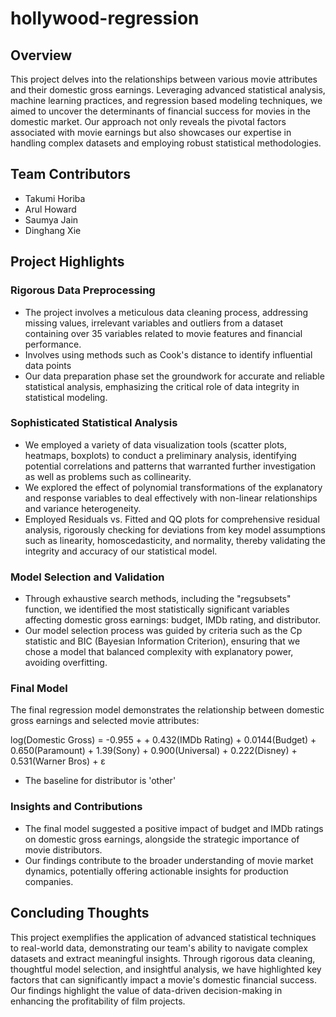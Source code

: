 # hollywood-regression

## Overview

This project delves into the relationships between various movie attributes and their domestic gross earnings. Leveraging advanced statistical analysis, machine learning practices, and regression based modeling techniques, we aimed to uncover the determinants of financial success for movies in the domestic market. Our approach not only reveals the pivotal factors associated with movie earnings but also showcases our expertise in handling complex datasets and employing robust statistical methodologies.

## Team Contributors

- Takumi Horiba
- Arul Howard
- Saumya Jain
- Dinghang Xie

## Project Highlights

### Rigorous Data Preprocessing
- The project involves a meticulous data cleaning process, addressing missing values, irrelevant variables and outliers from a dataset containing over 35 variables related to movie features and financial performance.
- Involves using methods such as Cook's distance to identify influential data points
- Our data preparation phase set the groundwork for accurate and reliable statistical analysis, emphasizing the critical role of data integrity in statistical modeling.

### Sophisticated Statistical Analysis
- We employed a variety of data visualization tools (scatter plots, heatmaps, boxplots) to conduct a preliminary analysis, identifying potential correlations and patterns that warranted further investigation as well as problems such as collinearity.
- We explored the effect of polynomial transformations of the explanatory and response variables to deal effectively with non-linear relationships and variance heterogeneity.
- Employed Residuals vs. Fitted and QQ plots for comprehensive residual analysis, rigorously checking for deviations from key model assumptions such as linearity, homoscedasticity, and normality, thereby validating the integrity and accuracy of our statistical model.

### Model Selection and Validation
- Through exhaustive search methods, including the "regsubsets" function, we identified the most statistically significant variables affecting domestic gross earnings: budget, IMDb rating, and distributor.
- Our model selection process was guided by criteria such as the Cp statistic and BIC (Bayesian Information Criterion), ensuring that we chose a model that balanced complexity with explanatory power, avoiding overfitting.

### Final Model
The final regression model demonstrates the relationship between domestic gross earnings and selected movie attributes:

log(Domestic Gross) = -0.955 + + 0.432(IMDb Rating) + 0.0144(Budget) + 0.650(Paramount) + 1.39(Sony) + 0.900(Universal) + 0.222(Disney) + 0.531(Warner Bros) + ε

- The baseline for distributor is 'other'

### Insights and Contributions
- The final model suggested a positive impact of budget and IMDb ratings on domestic gross earnings, alongside the strategic importance of movie distributors.
- Our findings contribute to the broader understanding of movie market dynamics, potentially offering actionable insights for production companies.

## Concluding Thoughts

This project exemplifies the application of advanced statistical techniques to real-world data, demonstrating our team's ability to navigate complex datasets and extract meaningful insights. Through rigorous data cleaning, thoughtful model selection, and insightful analysis, we have highlighted key factors that can significantly impact a movie's domestic financial success. Our findings highlight the value of data-driven decision-making in enhancing the profitability of film projects.






